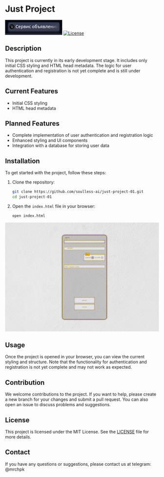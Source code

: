 # Just Project

![My Image](./README-resource/screen-1.png)
[![License](https://img.shields.io/badge/license-MIT-blue.svg)](LICENSE)

## Description

This project is currently in its early development stage. It includes only initial CSS styling and HTML head metadata. The logic for user authentication and registration is not yet complete and is still under development.

## Current Features

- Initial CSS styling
- HTML head metadata

## Planned Features

- Complete implementation of user authentication and registration logic
- Enhanced styling and UI components
- Integration with a database for storing user data

## Installation

To get started with the project, follow these steps:

1. Clone the repository:

    ```sh
    git clone https://github.com/soulless-ai/just-project-01.git
    cd just-project-01
    ```

2. Open the `index.html` file in your browser:

    ```sh
    open index.html
    ```

![My Image](./README-resource/screen-2.png)

## Usage

Once the project is opened in your browser, you can view the current styling and structure. Note that the functionality for authentication and registration is not yet complete and may not work as expected.

## Contribution

We welcome contributions to the project. If you want to help, please create a new branch for your changes and submit a pull request. You can also open an issue to discuss problems and suggestions.

## License

This project is licensed under the MIT License. See the [LICENSE](LICENSE) file for more details.

## Contact

If you have any questions or suggestions, please contact us at telegram: @mrchpk